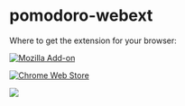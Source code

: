 
# pomodoro-webext

Where to get the extension for your browser:

[![Mozilla Add-on](https://img.shields.io/amo/users/pomodoro-clock.svg?label=firefox%20users&logo=mozilla)](https://addons.mozilla.org/en-US/firefox/addon/pomodoro-clock/)

[![Chrome Web Store](https://img.shields.io/chrome-web-store/users/inilkfalkkngchkgodhhcmgbofohnkmg.svg?label=chrome%20users&logo=google)](https://chrome.google.com/webstore/detail/pomodoro-clock/inilkfalkkngchkgodhhcmgbofohnkmg) 

[![](https://img.shields.io/badge/dynamic/json?label=edge&nbsp;users&query=%24.activeInstallCount&url=https%3A%2F%2Fmicrosoftedge.microsoft.com%2Faddons%2Fgetproductdetailsbycrxid%2Ffmgcbneopllfcdcokpgepdjapokhcmnp)](https://microsoftedge.microsoft.com/addons/detail/pomodoro-clock/fmgcbneopllfcdcokpgepdjapokhcmnp)